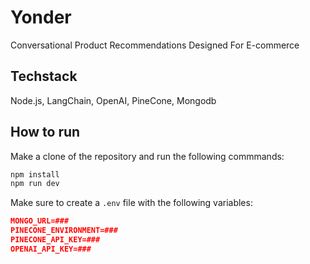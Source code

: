 # Yonder
Conversational Product Recommendations Designed For E-commerce

## Techstack
Node.js, LangChain, OpenAI, PineCone, Mongodb

## How to run

Make a clone of the repository and run the following commmands:

```bash
npm install
npm run dev
```

Make sure to create a `.env` file with the following variables:
```json
MONGO_URL=###
PINECONE_ENVIRONMENT=###
PINECONE_API_KEY=###
OPENAI_API_KEY=###
```

